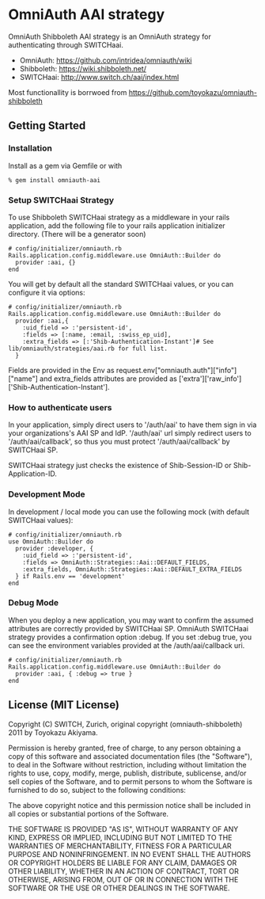 # OmniAuth AAI strategy

OmniAuth Shibboleth AAI strategy is an OmniAuth strategy for authenticating through SWITCHaai. 

- OmniAuth: https://github.com/intridea/omniauth/wiki
- Shibboleth: https://wiki.shibboleth.net/
- SWITCHaai: http://www.switch.ch/aai/index.html

Most functionallity is borrwoed from https://github.com/toyokazu/omniauth-shibboleth

## Getting Started

### Installation

Install as a gem via Gemfile or with

    % gem install omniauth-aai

### Setup SWITCHaai Strategy

To use Shibboleth SWITCHaai strategy as a middleware in your rails application, add the following file to your rails application initializer directory. (There will be a generator soon)


    # config/initializer/omniauth.rb
    Rails.application.config.middleware.use OmniAuth::Builder do
      provider :aai, {}
    end

You will get by default all the standard SWITCHaai values, or you can configure it via options:

    # config/initializer/omniauth.rb
    Rails.application.config.middleware.use OmniAuth::Builder do
      provider :aai,{
        :uid_field => :'persistent-id',
        :fields => [:name, :email, :swiss_ep_uid],
        :extra_fields => [:'Shib-Authentication-Instant']# See lib/omniauth/strategies/aai.rb for full list.
      }

Fields are provided in the Env as request.env["omniauth.auth"]["info"]["name"] and extra_fields attributes are provided as ['extra']['raw_info']['Shib-Authentication-Instant'].

### How to authenticate users

In your application, simply direct users to '/auth/aai' to have them sign in via your organizations's AAI SP and IdP. '/auth/aai' url simply redirect users to '/auth/aai/callback', so thus you must protect '/auth/aai/callback' by SWITCHaai SP.

SWITCHaai strategy just checks the existence of Shib-Session-ID or Shib-Application-ID.

### Development Mode

In development / local mode you can use the following mock (with default SWITCHaai values):

    # config/initializer/omniauth.rb
    use OmniAuth::Builder do
      provider :developer, {
        :uid_field => :'persistent-id',
        :fields => OmniAuth::Strategies::Aai::DEFAULT_FIELDS,
        :extra_fields, OmniAuth::Strategies::Aai::DEFAULT_EXTRA_FIELDS
      } if Rails.env == 'development'
    end

### Debug Mode

When you deploy a new application, you may want to confirm the assumed attributes are correctly provided by SWITCHaai SP. OmniAuth SWITCHaai strategy provides a confirmation option :debug. If you set :debug true, you can see the environment variables provided at the /auth/aai/callback uri.

    # config/initializer/omniauth.rb
    Rails.application.config.middleware.use OmniAuth::Builder do
      provider :aai, { :debug => true }
    end

## License (MIT License)

Copyright (C) SWITCH, Zurich, original copyright (omniauth-shibboleth) 2011 by Toyokazu Akiyama.

Permission is hereby granted, free of charge, to any person obtaining a copy
of this software and associated documentation files (the "Software"), to deal
in the Software without restriction, including without limitation the rights
to use, copy, modify, merge, publish, distribute, sublicense, and/or sell
copies of the Software, and to permit persons to whom the Software is
furnished to do so, subject to the following conditions:

The above copyright notice and this permission notice shall be included in
all copies or substantial portions of the Software.

THE SOFTWARE IS PROVIDED "AS IS", WITHOUT WARRANTY OF ANY KIND, EXPRESS OR
IMPLIED, INCLUDING BUT NOT LIMITED TO THE WARRANTIES OF MERCHANTABILITY,
FITNESS FOR A PARTICULAR PURPOSE AND NONINFRINGEMENT. IN NO EVENT SHALL THE
AUTHORS OR COPYRIGHT HOLDERS BE LIABLE FOR ANY CLAIM, DAMAGES OR OTHER
LIABILITY, WHETHER IN AN ACTION OF CONTRACT, TORT OR OTHERWISE, ARISING FROM,
OUT OF OR IN CONNECTION WITH THE SOFTWARE OR THE USE OR OTHER DEALINGS IN
THE SOFTWARE.